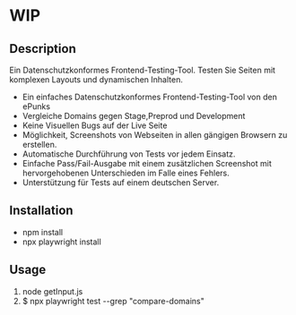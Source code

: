 # <FrontendTesting> WIP

## Description

Ein Datenschutzkonformes Frontend-Testing-Tool.
Testen Sie Seiten mit komplexen Layouts und dynamischen Inhalten.

- Ein einfaches Datenschutzkonformes Frontend-Testing-Tool von den ePunks
- Vergleiche Domains gegen Stage,Preprod und Development
- Keine Visuellen Bugs auf der Live Seite
- Möglichkeit, Screenshots von Webseiten in allen gängigen Browsern zu erstellen.
- Automatische Durchführung von Tests vor jedem Einsatz.
- Einfache Pass/Fail-Ausgabe mit einem zusätzlichen Screenshot mit hervorgehobenen Unterschieden im Falle   eines Fehlers.
- Unterstützung für Tests auf einem deutschen Server.

## Installation

- npm install
- npx playwright install

## Usage

1. node getInput.js 
2. $ npx playwright test --grep "compare-domains"   




